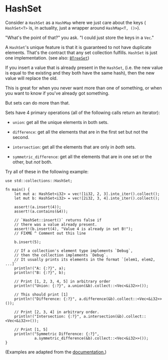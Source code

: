 # HashSet

Consider a `HashSet` as a `HashMap` where we just care about the keys (
`HashSet<T>` is, in actuality, just a wrapper around `HashMap<T, ()>`).

"What's the point of that?" you ask. "I could just store the keys in a `Vec`."

A `HashSet`'s unique feature is that
it is guaranteed to not have duplicate elements.
That's the contract that any set collection fulfills.
`HashSet` is just one implementation. (see also: [`BTreeSet`][treeset])

If you insert a value that is already present in the `HashSet`,
(i.e. the new value is equal to the existing and they both have the same hash),
then the new value will replace the old.

This is great for when you never want more than one of something,
or when you want to know if you've already got something.

But sets can do more than that.

Sets have 4 primary operations (all of the following calls return an iterator):

* `union`: get all the unique elements in both sets.

* `difference`: get all the elements that are in the first set but not the second.

* `intersection`: get all the elements that are only in *both* sets.

* `symmetric_difference`:
get all the elements that are in one set or the other, but *not* both.

Try all of these in the following example:

```rust,editable,ignore,mdbook-runnable
use std::collections::HashSet;

fn main() {
    let mut a: HashSet<i32> = vec![1i32, 2, 3].into_iter().collect();
    let mut b: HashSet<i32> = vec![2i32, 3, 4].into_iter().collect();

    assert!(a.insert(4));
    assert!(a.contains(&4));

    // `HashSet::insert()` returns false if
    // there was a value already present.
    assert!(b.insert(4), "Value 4 is already in set B!");
    // FIXME ^ Comment out this line

    b.insert(5);

    // If a collection's element type implements `Debug`,
    // then the collection implements `Debug`.
    // It usually prints its elements in the format `[elem1, elem2, ...]`
    println!("A: {:?}", a);
    println!("B: {:?}", b);

    // Print [1, 2, 3, 4, 5] in arbitrary order
    println!("Union: {:?}", a.union(&b).collect::<Vec<&i32>>());

    // This should print [1]
    println!("Difference: {:?}", a.difference(&b).collect::<Vec<&i32>>());

    // Print [2, 3, 4] in arbitrary order.
    println!("Intersection: {:?}", a.intersection(&b).collect::<Vec<&i32>>());

    // Print [1, 5]
    println!("Symmetric Difference: {:?}",
             a.symmetric_difference(&b).collect::<Vec<&i32>>());
}
```

(Examples are adapted from the [documentation.][hash-set])

[treeset]: https://doc.rust-lang.org/std/collections/struct.BTreeSet.html
[hash-set]: https://doc.rust-lang.org/std/collections/struct.HashSet.html#method.difference
